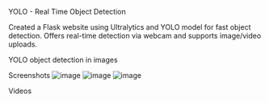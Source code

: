YOLO - Real Time Object Detection

Created a Flask website using Ultralytics and YOLO model for fast object detection.
Offers real-time detection via webcam and supports image/video uploads.

YOLO object detection in images

Screenshots
![image](https://github.com/Aswinramesh04/YOLO_Real_Time_Object_Detection/assets/111281325/b9d0502d-6423-4c75-bb13-92312d78c76f)
![image](https://github.com/Aswinramesh04/YOLO_Real_Time_Object_Detection/assets/111281325/77d28b51-27a9-4a51-9447-0b7d171b55b4)
![image](https://github.com/Aswinramesh04/YOLO_Real_Time_Object_Detection/assets/111281325/c3811356-f53e-4c68-8e86-269299880fa8)

Videos


